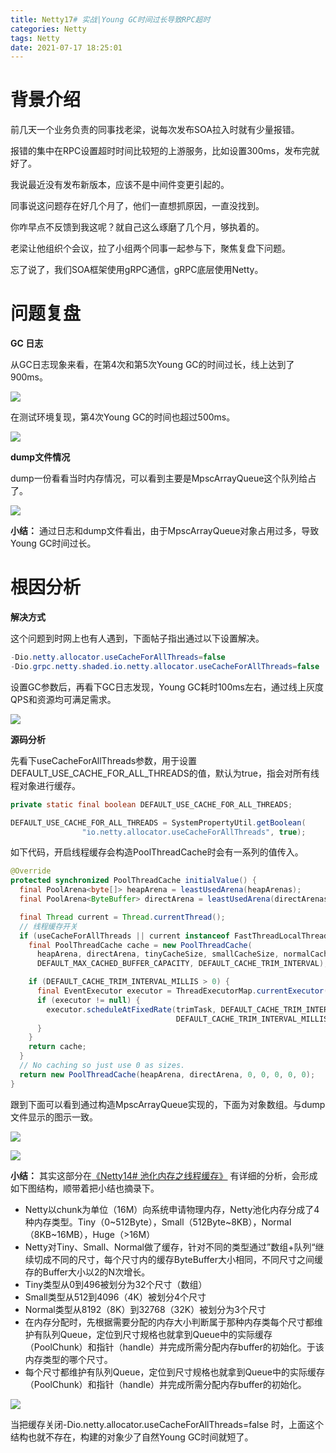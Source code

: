 ```yaml
---
title: Netty17# 实战|Young GC时间过长导致RPC超时
categories: Netty
tags: Netty
date: 2021-07-17 18:25:01
---
```




# 背景介绍



前几天一个业务负责的同事找老梁，说每次发布SOA拉入时就有少量报错。



报错的集中在RPC设置超时时间比较短的上游服务，比如设置300ms，发布完就好了。



我说最近没有发布新版本，应该不是中间件变更引起的。



同事说这问题存在好几个月了，他们一直想抓原因，一直没找到。



你咋早点不反馈到我这呢？就自己这么琢磨了几个月，够执着的。



老梁让他组织个会议，拉了小组两个同事一起参与下，聚焦复盘下问题。



忘了说了，我们SOA框架使用gRPC通信，gRPC底层使用Netty。



# 问题复盘

**GC 日志** 

从GC日志现象来看，在第4次和第5次Young GC的时间过长，线上达到了900ms。

![](https://gitee.com/laoliangcode/md-picture/raw/master/img/netty%E5%A4%8D%E7%9B%9801.jpg)

在测试环境复现，第4次Young GC的时间也超过500ms。

![](https://gitee.com/laoliangcode/md-picture/raw/master/img/netty%E5%A4%8D%E7%9B%9802.jpg)



<!--more-->



**dump文件情况**

dump一份看看当时内存情况，可以看到主要是MpscArrayQueue这个队列给占了。

![](https://gitee.com/laoliangcode/md-picture/raw/master/img/Netty03.jpg)



**小结：** 通过日志和dump文件看出，由于MpscArrayQueue对象占用过多，导致Young GC时间过长。



# 根因分析

**解决方式** 

这个问题到时网上也有人遇到，下面帖子指出通过以下设置解决。

```java
-Dio.netty.allocator.useCacheForAllThreads=false 
-Dio.grpc.netty.shaded.io.netty.allocator.useCacheForAllThreads=false
```

设置GC参数后，再看下GC日志发现，Young GC耗时100ms左右，通过线上灰度QPS和资源均可满足需求。

![](https://gitee.com/laoliangcode/md-picture/raw/master/img/Netty%E5%A4%8D%E7%9B%9804.jpg)



**源码分析**

先看下useCacheForAllThreads参数，用于设置DEFAULT_USE_CACHE_FOR_ALL_THREADS的值，默认为true，指会对所有线程对象进行缓存。

```java
private static final boolean DEFAULT_USE_CACHE_FOR_ALL_THREADS;

DEFAULT_USE_CACHE_FOR_ALL_THREADS = SystemPropertyUtil.getBoolean(
                "io.netty.allocator.useCacheForAllThreads", true);
```

如下代码，开启线程缓存会构造PoolThreadCache时会有一系列的值传入。

```java
@Override
protected synchronized PoolThreadCache initialValue() {
  final PoolArena<byte[]> heapArena = leastUsedArena(heapArenas);
  final PoolArena<ByteBuffer> directArena = leastUsedArena(directArenas);

  final Thread current = Thread.currentThread();
  // 线程缓存开关
  if (useCacheForAllThreads || current instanceof FastThreadLocalThread) {
    final PoolThreadCache cache = new PoolThreadCache(
      heapArena, directArena, tinyCacheSize, smallCacheSize, normalCacheSize,
      DEFAULT_MAX_CACHED_BUFFER_CAPACITY, DEFAULT_CACHE_TRIM_INTERVAL);

    if (DEFAULT_CACHE_TRIM_INTERVAL_MILLIS > 0) {
      final EventExecutor executor = ThreadExecutorMap.currentExecutor();
      if (executor != null) {
        executor.scheduleAtFixedRate(trimTask, DEFAULT_CACHE_TRIM_INTERVAL_MILLIS,
                                     DEFAULT_CACHE_TRIM_INTERVAL_MILLIS, TimeUnit.MILLISECONDS);
      }
    }
    return cache;
  }
  // No caching so just use 0 as sizes.
  return new PoolThreadCache(heapArena, directArena, 0, 0, 0, 0, 0);
}
```

跟到下面可以看到通过构造MpscArrayQueue实现的，下面为对象数组。与dump文件显示的图示一致。

![](https://gitee.com/laoliangcode/md-picture/raw/master/img/20210717194334.png)

![](https://gitee.com/laoliangcode/md-picture/raw/master/img/20210717194244.png)



**小结：** 其实这部分在[《Netty14# 池化内存之线程缓存》](https://mp.weixin.qq.com/s/PLCx-Yu7BKA5lmP-R_z6Lw) 有详细的分析，会形成如下图结构，顺带着把小结也摘录下。

* Netty以chunk为单位（16M）向系统申请物理内存，Netty池化内存分成了4种内存类型。Tiny（0~512Byte），Small（512Byte~8KB），Normal（8KB~16MB），Huge（>16M）
*  Netty对Tiny、Small、Normal做了缓存，针对不同的类型通过”数组+队列“继续切成不同的尺寸，每个尺寸内的缓存ByteBuffer大小相同，不同尺寸之间缓存的Buffer大小以2的N次增长。
* Tiny类型从0到496被划分为32个尺寸（数组）
*  Small类型从512到4096（4K）被划分4个尺寸
*  Normal类型从8192（8K）到32768（32K）被划分为3个尺寸
* 在内存分配时，先根据需要分配的内存大小判断属于那种内存类每个尺寸都维护有队列Queue，定位到尺寸规格也就拿到Queue中的实际缓存（PoolChunk）和指针（handle）并完成所需分配内存buffer的初始化。于该内存类型的哪个尺寸。
* 每个尺寸都维护有队列Queue，定位到尺寸规格也就拿到Queue中的实际缓存（PoolChunk）和指针（handle）并完成所需分配内存buffer的初始化。

![](https://gitee.com/laoliangcode/md-picture/raw/master/img/%E7%BC%93%E5%AD%98%E7%BB%93%E6%9E%84%E5%9B%BE%E7%A4%BA%20(1).png)

当把缓存关闭-Dio.netty.allocator.useCacheForAllThreads=false 时，上面这个结构也就不存在，构建的对象少了自然Young GC时间就短了。

